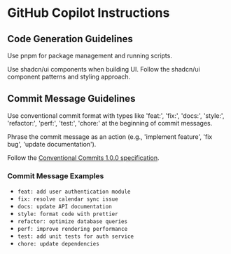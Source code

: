 # GitHub Copilot Instructions

## Code Generation Guidelines

Use pnpm for package management and running scripts.

Use shadcn/ui components when building UI. Follow the shadcn/ui component patterns and styling approach.

## Commit Message Guidelines

Use conventional commit format with types like 'feat:', 'fix:', 'docs:', 'style:', 'refactor:', 'perf:', 'test:', 'chore:' at the beginning of commit messages.

Phrase the commit message as an action (e.g., 'implement feature', 'fix bug', 'update documentation').

Follow the [Conventional Commits 1.0.0 specification](https://www.conventionalcommits.org/en/v1.0.0/).

### Commit Message Examples

- `feat: add user authentication module`
- `fix: resolve calendar sync issue`
- `docs: update API documentation`
- `style: format code with prettier`
- `refactor: optimize database queries`
- `perf: improve rendering performance`
- `test: add unit tests for auth service`
- `chore: update dependencies`
